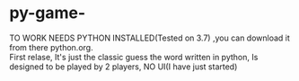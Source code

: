# py-game-
TO WORK NEEDS PYTHON INSTALLED(Tested on 3.7)
,you can download it from there python.org.     
First relase,
It's just the classic guess the word written in python,
Is designed to be played by 2 players,
NO UI(I have just started)
